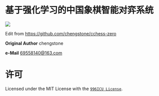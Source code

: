 # 基于强化学习的中国象棋智能对弈系统

<a href="https://996.icu"><img src="https://img.shields.io/badge/link-996.icu-red.svg"></a>

Edit from <https://github.com/chengstone/cchess-zero>

__Original Author__ chengstone

__e-Mail__ 69558140@163.com

# 许可
Licensed under the MIT License with the [`996ICU License`](https://github.com/996icu/996.ICU/blob/master/LICENSE).
